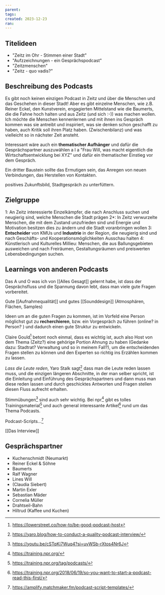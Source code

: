 ```yaml
---
parent: 
tags: 
created: 2023-12-23
ran:
---
```


## Titelideen

- "Zeitz im Ohr - Stimmen einer Stadt"
- "Aufzzeichnungen - ein Gesprächspodcast"
- "Zeitzmenschen"
- "Zeitz - quo vadis?"

## Beschreibung des Podcasts

Es gibt noch keinen einzigen Podcast in Zeitz und über die Menschen und das Geschehen in dieser Stadt! Aber es gibt einzelne Menschen, wie z.B. Reiner Eckel, den Kunstverein, engagierten Mittelstand wie die Baumerts, die die Fahne hoch halten und aus Zeitz (und sich :-)) was machen wollen. Ich möchte die Menschen kennenlernen und mit ihnen ins Gespräch kommen was sie antreibt und inspiriert, was sie denken schon geschafft zu haben, auch Kritik soll ihren Platz haben. (Zwischenbilanz) und was vielleicht so in nächster Zeit ansteht.

Interessant wäre auch ein **thematischer Aufhänger** und dafür die Gesprächspartner auszuwählen a l a "Frau Will, was macht eigentlich die Wirtschaftsentwicklung bei XYZ" und dafür ein thematischer Einstieg vor dem Gespräch.

Ein dritter Baustein sollte das Ermutigen sein, das Anregen von neuen Verbindungen, das Herstellen von Kontakten.

positives Zukunftsbild, Stadtgespräch zu unterfüttern.

## Zielgruppe

1: An Zeitz interessierte Einzelkämpfer, die nach Anschluss suchen und neugierig sind, welche Menschen die Stadt prägen
2\*: In Zeitz verwurzelte Menschen, die mit dem Zustand unzufrieden sind und Energie und Motivation besitzen dies zu ändern und die Stadt voranbringen wollen
3: **Entscheider** von KMUs und **Industrie** in der Region, die neugierig sind und nach Geschäfts- und Kooperationsmöglichkeiten Ausschau halten
4: Künstlerisch und Kulturelles Millieu: Menschen, die aus Ballungsgebieten ausweichen und nach Freiräumen, Gestaltungsräumen und preiswerten Lebensbedingungen suchen.

## Learnings von anderen Podcasts

Das A und O was ich von [[Alles Gesagt]] gelernt habe, ist dass der Gesprächsfluss und die Spannung davon lebt, dass man viele gute Fragen vorbereitet.

Gute [[Aufnahmequalität]] und gutes [[Sounddesign]] (Atmosphären, Flächen, Samples)

Ideen um an die guten Fragen zu kommen, ist im Vorfeld eine Person möglichst gut zu **recherchieren**, bzw. ein Vorgespräch zu führen (online? in Person? ) und dadurch einen gute Struktur zu entwickeln.

Claire Gould[^1] betont noch einmal, dass es wichtig ist, auch also Host von dem Thema (Zeitz?) eine gehörige Portion Ahnung zu haben (Gedanke dazu: Stadtrat? Verwaltung und so in meinem Fall?), um die entscheidenden Fragen stellen zu können und den Experten so richtig ins Erzählen kommen zu lassen.

_Lass die Leute reden_, Yaro Stalk sagt[^2] dass man die Leute reden lassen muss, und die einzigen längeren Abschnitte, in der man selber spricht, ist die Einleitung und Einführung des Gesprächspartners und dann muss man diese reden lassen und durch geschicktes Antworten und Fragen stellen diesen Fluss aufrecht erhalten.

Stimmübungen[^3] sind auch sehr wichtig. Bei npr[^4] gibt es tolles Trainingsmaterial[^5] und auch general interessante Artikel[^6] rund um das Thema Podcasts.

Podcast-Scripts...[^7]

[[Das Interview]]

## Gesprächspartner

- Kuchenschmidt (Neumarkt)
- Reiner Eckel & Söhne
- Baumerts
- Ralf Wagner
- Lines Will
- (Claudia Siebert)
- Martin Exler
- Sebastian Mäder
- Cornelia Müller
- Drahtseil-Bahn
- Hiltrud (Kaffee und Kuchen)

[^1]: https://lowerstreet.co/how-to/be-good-podcast-host
[^2]: https://yaro.blog/how-to-conduct-a-quality-podcast-interview/
[^3]: https://youtu.be/cSTqKi7Wuq4?si=uvWSb-rXtos4Nr6J
[^4]: https://training.npr.org/
[^5]: https://training.npr.org/tag/podcasts/
[^6]: https://training.npr.org/2018/06/19/so-you-want-to-start-a-podcast-read-this-first/
[^7]: https://amplify.matchmaker.fm/podcast-script-templates/
